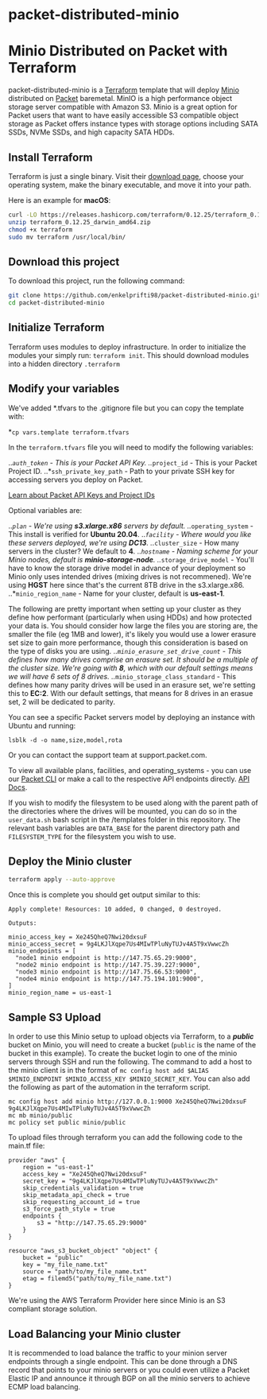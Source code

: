 # packet-distributed-minio

# Minio Distributed on Packet with Terraform
packet-distributed-minio is a [Terraform](http://terraform.io) template that will deploy [Minio](http://min.io) distributed on [Packet](http://packet.com) baremetal. MinIO is a high performance object storage server compatible with Amazon S3. Minio is a great option for Packet users that want to have easily accessible S3 compatible object storage as Packet offers instance types with storage options including SATA SSDs, NVMe SSDs, and high capacity SATA HDDs.

## Install Terraform 
Terraform is just a single binary.  Visit their [download page](https://www.terraform.io/downloads.html), choose your operating system, make the binary executable, and move it into your path. 
 
Here is an example for **macOS**: 
```bash 
curl -LO https://releases.hashicorp.com/terraform/0.12.25/terraform_0.12.25_darwin_amd64.zip 
unzip terraform_0.12.25_darwin_amd64.zip
chmod +x terraform 
sudo mv terraform /usr/local/bin/ 
``` 
 
## Download this project
To download this project, run the following command:

```bash
git clone https://github.com/enkelprifti98/packet-distributed-minio.git
cd packet-distributed-minio
```

## Initialize Terraform 
Terraform uses modules to deploy infrastructure. In order to initialize the modules your simply run: `terraform init`. This should download modules into a hidden directory `.terraform` 
 
## Modify your variables 
We've added *.tfvars to the .gitignore file but you can copy the template with:

*`cp vars.template terraform.tfvars`

In the `terraform.tfvars` file you will need to modify the following variables:

..*`auth_token` - This is your Packet API Key.
..*`project_id` - This is your Packet Project ID.
..*`ssh_private_key_path` - Path to your private SSH key for accessing servers you deploy on Packet.

[Learn about Packet API Keys and Project IDs](https://www.packet.com/developers/docs/api/)

Optional variables are:

..*`plan` - We're using **s3.xlarge.x86** servers by default.
..*`operating_system` - This install is verified for **Ubuntu 20.04**.
..*`facility` - Where would you like these servers deployed, we're using **DC13**.
..*`cluster_size` - How many servers in the cluster? We default to **4**.
..*`hostname` - Naming scheme for your Minio nodes, default is **minio-storage-node**.
..*`storage_drive_model` - You'll have to know the storage drive model in advance of your deployment so Minio only uses intended drives (mixing drives is not recommened). We're using **HGST** here since that's the current 8TB drive in the s3.xlarge.x86.
..*`minio_region_name` - Name for your cluster, default is **us-east-1**.

The following are pretty important when setting up your cluster as they define how performant (particularly when using HDDs) and how protected your data is. You should consider how large the files you are storing are, the smaller the file (eg 1MB and lower), it's likely you would use a lower erasure set size to gain more performance, though this consideration is based on the type of disks you are using.
..*`minio_erasure_set_drive_count` - This defines how many drives comprise an erasure set. It should be a multiple of the cluster size. We're going with **8**, which with our default settings means we will have 6 sets of 8 drives.
..*`minio_storage_class_standard` - This defines how many parity drives will be used in an erasure set, we're setting this to **EC:2**. With our default settings, that means for 8 drives in an erasue set, 2 will be dedicated to parity.

You can see a specific Packet servers model by deploying an instance with Ubuntu and running:

```
lsblk -d -o name,size,model,rota
```

Or you can contact the support team at support.packet.com.

To view all available plans, facilities, and operating_systems - you can use our [Packet CLI](https://github.com/packethost/packet-cli) or make a call to the respective API endpoints directly. [API Docs](https://www.packet.com/developers/api/).

If you wish to modify the filesystem to be used along with the parent path of the directories where the drives will be mounted, you can do so in the `user_data.sh` bash script in the /templates folder in this repository. The relevant bash variables are `DATA_BASE` for the parent directory path and `FILESYSTEM_TYPE` for the filesystem you wish to use.

## Deploy the Minio cluster
```bash
terraform apply --auto-approve
```
Once this is complete you should get output similar to this:
```
Apply complete! Resources: 10 added, 0 changed, 0 destroyed.

Outputs:

minio_access_key = Xe245QheQ7Nwi20dxsuF
minio_access_secret = 9g4LKJlXqpe7Us4MIwTPluNyTUJv4A5T9xVwwcZh
minio_endpoints = [
  "node1 minio endpoint is http://147.75.65.29:9000",
  "node2 minio endpoint is http://147.75.39.227:9000",
  "node3 minio endpoint is http://147.75.66.53:9000",
  "node4 minio endpoint is http://147.75.194.101:9000",
]
minio_region_name = us-east-1
```

## Sample S3 Upload
In order to use this Minio setup to upload objects via Terraform, to a ***public*** bucket on Minio, you will need to create a bucket (`public` is the name of the bucket in this example). To create the bucket login to one of the minio servers through SSH and run the following. The command to add a host to the minio client is in the format of `mc config host add $ALIAS $MINIO_ENDPOINT $MINIO_ACCESS_KEY $MINIO_SECRET_KEY`. You can also add the following as part of the automation in the terraform script.

```
mc config host add minio http://127.0.0.1:9000 Xe245QheQ7Nwi20dxsuF 9g4LKJlXqpe7Us4MIwTPluNyTUJv4A5T9xVwwcZh
mc mb minio/public
mc policy set public minio/public
```

To upload files through terraform you can add the following code to the main.tf file:
```
provider "aws" {
    region = "us-east-1"
    access_key = "Xe245QheQ7Nwi20dxsuF"
    secret_key = "9g4LKJlXqpe7Us4MIwTPluNyTUJv4A5T9xVwwcZh"
    skip_credentials_validation = true
    skip_metadata_api_check = true
    skip_requesting_account_id = true
    s3_force_path_style = true
    endpoints {
        s3 = "http://147.75.65.29:9000"
    }   
}

resource "aws_s3_bucket_object" "object" {
    bucket = "public"
    key = "my_file_name.txt"
    source = "path/to/my_file_name.txt"
    etag = filemd5("path/to/my_file_name.txt")
}
```

We're using the AWS Terraform Provider here since Minio is an S3 compliant storage solution.


## Load Balancing your Minio cluster

It is recommended to load balance the traffic to your minion server endpoints through a single endpoint. This can be done through a DNS record that points to your minio servers or you could even utilize a Packet Elastic IP and announce it through BGP on all the minio servers to achieve ECMP load balancing.
